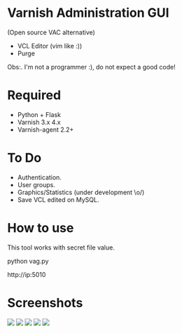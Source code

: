 Varnish Administration GUI 
=============================
(Open source VAC alternative)

* VCL Editor (vim like :))
* Purge

Obs:. I'm not a programmer :), do not expect a good code!

Required
========

* Python + Flask
* Varnish 3.x 4.x
* Varnish-agent 2.2+

To Do
=====

* Authentication.
* User groups.
* Graphics/Statistics (under development \o/)
* Save VCL edited on MySQL.

How to use
==========

This tool works with secret file value.

python vag.py

http://ip:5010

Screenshots
==========
![](http://rapido.taxi.br/img/tela_home.png)
![](http://rapido.taxi.br/img/register_varnish.png)
![](http://rapido.taxi.br/img/tela_ban.png)
![](http://rapido.taxi.br/img/cluster_status.png)
![](http://rapido.taxi.br/img/tela_edit.png)
